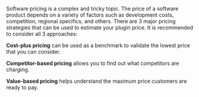 [//]: # (title:Software Pricing Strategies)

Software pricing is a complex and tricky topic. The price of a software product depends on a variety of factors such as development costs, competition, regional specifics, and others. There are 3 major pricing strategies that can be used to estimate your plugin price. It is recommended to consider all 3 approaches:

**Cost-plus pricing** can be used as a benchmark to validate the lowest price that you can consider.

**Competitor-based pricing** allows you to find out what competitors are charging.

**Value-based pricing** helps understand the maximum price customers are ready to pay.

